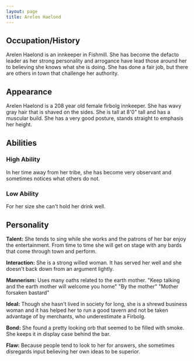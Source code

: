 ```yaml
---
layout: page
title: Arelen Haelond
---
```


## Occupation/History

Arelen Haelond is an innkeeper in Fishmill. She has become the defacto leader as her strong personality and arrogance have lead those around her to believing she knows what she is doing. She has done a fair job, but there are others in town that challenge her authority.

## Appearance
Arelen Haelond is a 208 year old female firbolg innkeeper.
She has wavy gray hair that is shaved on the sides.
She is tall at 8'0" tall and has a muscular build.
She has a very good posture, stands straight to emphasis her height.

## Abilities

### High Ability

In her time away from her tribe, she has become very observant and sometimes notices what others do not.

### Low Ability

For her size she can't hold her drink well.

## Personality

**Talent:** She tends to sing while she works and the patrons of her bar enjoy the entertainment. From time to time she will get on stage with any bards that come through town and perform.

**Interaction:** She is a strong willed woman. It has served her well and she doesn't back down from an argument lightly.

**Mannerism:** Uses many oaths related to the earth mother. "Keep talking and the earth mother will welcome you home" "By the mother" "Mother forsaken bastard"

**Ideal:** Though she hasn't lived in society for long, she is a shrewd business woman and it has helped her to run a good tavern and not be taken advantage of by merchants, who underestimate a Firbolg.

**Bond:** She found a pretty looking orb that seemed to be filled with smoke. She keeps it in display case behind the bar.

**Flaw:** Because people tend to look to her for answers, she sometimes disregards input believing her own ideas to be superior.
